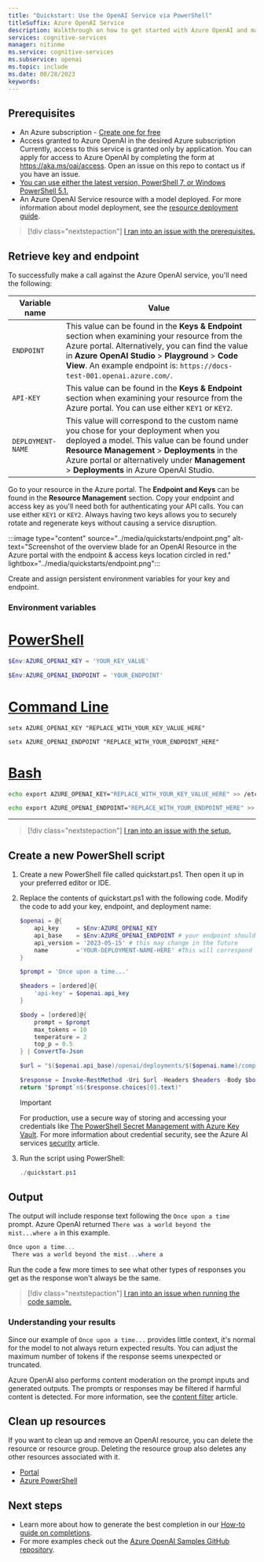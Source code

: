 ```yaml
---
title: "Quickstart: Use the OpenAI Service via PowerShell"
titleSuffix: Azure OpenAI Service
description: Walkthrough on how to get started with Azure OpenAI and make your first completions call with PowerShell.
services: cognitive-services
manager: nitinme
ms.service: cognitive-services
ms.subservice: openai
ms.topic: include
ms.date: 08/28/2023
keywords:
---
```


## Prerequisites

- An Azure subscription - <a href="https://azure.microsoft.com/free/cognitive-services" target="_blank">Create one for free</a>
- Access granted to Azure OpenAI in the desired Azure subscription
  Currently, access to this service is granted only by application. You can apply for access to Azure OpenAI by completing the form at <a href="https://aka.ms/oai/access" target="_blank">https://aka.ms/oai/access</a>. Open an issue on this repo to contact us if you have an issue.
- <a href="https://aka.ms/installpowershell" target="_blank">You can use either the latest version, PowerShell 7, or Windows PowerShell 5.1.</a>
- An Azure OpenAI Service resource with a model deployed. For more information about model deployment, see the [resource deployment guide](../how-to/create-resource.md).

> [!div class="nextstepaction"]
> [I ran into an issue with the prerequisites.](https://microsoft.qualtrics.com/jfe/form/SV_0Cl5zkG3CnDjq6O?PLanguage=POWERSHELL&Pillar=AOAI&Product=gpt&Page=quickstart&Section=Prerequisites)

## Retrieve key and endpoint

To successfully make a call against the Azure OpenAI service, you'll need the following:

| Variable name     | Value                                                                                                                                                                                                                                                                                |
| ----------------- | ------------------------------------------------------------------------------------------------------------------------------------------------------------------------------------------------------------------------------------------------------------------------------------ |
| `ENDPOINT`        | This value can be found in the **Keys & Endpoint** section when examining your resource from the Azure portal. Alternatively, you can find the value in **Azure OpenAI Studio** > **Playground** > **Code View**. An example endpoint is: `https://docs-test-001.openai.azure.com/`. |
| `API-KEY`         | This value can be found in the **Keys & Endpoint** section when examining your resource from the Azure portal. You can use either `KEY1` or `KEY2`.                                                                                                                                  |
| `DEPLOYMENT-NAME` | This value will correspond to the custom name you chose for your deployment when you deployed a model. This value can be found under **Resource Management** > **Deployments** in the Azure portal or alternatively under **Management** > **Deployments** in Azure OpenAI Studio.   |

Go to your resource in the Azure portal. The **Endpoint and Keys** can be found in the **Resource Management** section. Copy your endpoint and access key as you'll need both for authenticating your API calls. You can use either `KEY1` or `KEY2`. Always having two keys allows you to securely rotate and regenerate keys without causing a service disruption.

:::image type="content" source="../media/quickstarts/endpoint.png" alt-text="Screenshot of the overview blade for an OpenAI Resource in the Azure portal with the endpoint & access keys location circled in red." lightbox="../media/quickstarts/endpoint.png":::

Create and assign persistent environment variables for your key and endpoint.

### Environment variables

# [PowerShell](#tab/powershell)

```powershell
$Env:AZURE_OPENAI_KEY = 'YOUR_KEY_VALUE'
```

```powershell
$Env:AZURE_OPENAI_ENDPOINT = 'YOUR_ENDPOINT'
```

# [Command Line](#tab/command-line)

```CMD
setx AZURE_OPENAI_KEY "REPLACE_WITH_YOUR_KEY_VALUE_HERE"
```

```CMD
setx AZURE_OPENAI_ENDPOINT "REPLACE_WITH_YOUR_ENDPOINT_HERE"
```

# [Bash](#tab/bash)

```Bash
echo export AZURE_OPENAI_KEY="REPLACE_WITH_YOUR_KEY_VALUE_HERE" >> /etc/environment && source /etc/environment
```

```Bash
echo export AZURE_OPENAI_ENDPOINT="REPLACE_WITH_YOUR_ENDPOINT_HERE" >> /etc/environment && source /etc/environment
```

---

> [!div class="nextstepaction"]
> [I ran into an issue with the setup.](https://microsoft.qualtrics.com/jfe/form/SV_0Cl5zkG3CnDjq6O?PLanguage=PYTHON&Pillar=AOAI&Product=gpt&Page=quickstart&Section=Set-up)

## Create a new PowerShell script

1. Create a new PowerShell file called quickstart.ps1. Then open it up in your preferred editor or IDE.

1. Replace the contents of quickstart.ps1 with the following code. Modify the code to add your key, endpoint, and deployment name:

   ```powershell
   $openai = @{
       api_key     = $Env:AZURE_OPENAI_KEY
       api_base    = $Env:AZURE_OPENAI_ENDPOINT # your endpoint should look like the following https://YOUR_RESOURCE_NAME.openai.azure.com/
       api_version = '2023-05-15' # this may change in the future
       name        ='YOUR-DEPLOYMENT-NAME-HERE' #This will correspond to the custom name you chose for your deployment when you deployed a model.
   }

   $prompt = 'Once upon a time...'
   
   $headers = [ordered]@{
       'api-key' = $openai.api_key
   }

   $body = [ordered]@{
       prompt = $prompt
       max_tokens = 10
       temperature = 2
       top_p = 0.5
   } | ConvertTo-Json

   $url = "$($openai.api_base)/openai/deployments/$($openai.name)/completions?api-version=$($openai.api_version)"

   $response = Invoke-RestMethod -Uri $url -Headers $headers -Body $body -Method Post -ContentType 'application/json'
   return "$prompt`n$($response.choices[0].text)"
   ```

   > [!IMPORTANT]
   > For production, use a secure way of storing and accessing your credentials like [The PowerShell Secret Management with Azure Key Vault](/powershell/utility-modules/secretmanagement/how-to/using-azure-keyvault). For more information about credential security, see the Azure AI services [security](../../security-features.md) article.

1. Run the script using PowerShell:

   ```powershell
   ./quickstart.ps1
   ```

## Output

The output will include response text following the `Once upon a time` prompt. Azure OpenAI returned `There was a world beyond the mist...where a` in this example.

```powershell
Once upon a time...
 There was a world beyond the mist...where a
```

Run the code a few more times to see what other types of responses you get as the response won't always be the same.

> [!div class="nextstepaction"]
> [I ran into an issue when running the code sample.](https://microsoft.qualtrics.com/jfe/form/SV_0Cl5zkG3CnDjq6O?PLanguage=POWERSHELL&Pillar=AOAI&Product=gpt&Page=quickstart&Section=Create-PowerShell-script)

### Understanding your results

Since our example of `Once upon a time...` provides little context, it's normal for the model to not always return expected results. You can adjust the maximum number of tokens if the response seems unexpected or truncated.

Azure OpenAI also performs content moderation on the prompt inputs and generated outputs. The prompts or responses may be filtered if harmful content is detected. For more information, see the [content filter](../concepts/content-filter.md) article.

## Clean up resources

If you want to clean up and remove an OpenAI resource, you can delete the resource or resource group. Deleting the resource group also deletes any other resources associated with it.

- [Portal](../../multi-service-resource.md?pivots=azportal#clean-up-resources)
- [Azure PowerShell](../../multi-service-resource.md?pivots=azps#clean-up-resources)

## Next steps

- Learn more about how to generate the best completion in our [How-to guide on completions](../how-to/completions.md).
- For more examples check out the [Azure OpenAI Samples GitHub repository](https://aka.ms/AOAICodeSamples).
